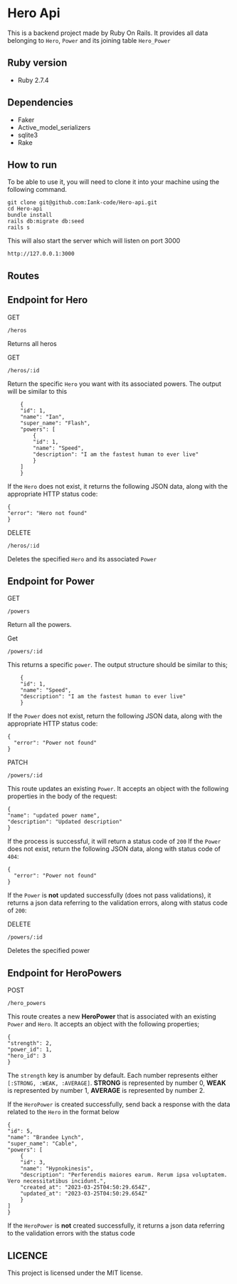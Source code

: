 # Hero Api

This is a backend project made by Ruby On Rails. It provides all data belonging to `Hero`, `Power` and its joining table `Hero_Power`

## Ruby version

- Ruby 2.7.4

## Dependencies

- Faker
- Active_model_serializers
- sqlite3
- Rake

## How to run

To be able to use it, you will need to clone it into your machine using the following command.

    git clone git@github.com:Iank-code/Hero-api.git
    cd Hero-api
    bundle install
    rails db:migrate db:seed
    rails s

This will also start the server which will listen on port 3000

```
http://127.0.0.1:3000
```

## Routes

## Endpoint for Hero

GET

    /heros

Returns all heros

GET

    /heros/:id

Return the specific `Hero` you want with its associated powers.
The output will be similar to this

        {
        "id": 1,
        "name": "Ian",
        "super_name": "Flash",
        "powers": [
            {
            "id": 1,
            "name": "Speed",
            "description": "I am the fastest human to ever live"
            }
        ]
        }

If the `Hero` does not exist, it returns the following JSON data, along with
the appropriate HTTP status code:

    {
    "error": "Hero not found"
    }

DELETE

    /heros/:id

Deletes the specified `Hero` and its associated `Power`

## Endpoint for Power

GET

    /powers

Return all the powers.

Get

    /powers/:id

This returns a specific `power`. The output structure should be similar to this;

        {
        "id": 1,
        "name": "Speed",
        "description": "I am the fastest human to ever live"
        }

If the `Power` does not exist, return the following JSON data, along with
the appropriate HTTP status code:

```
{
  "error": "Power not found"
}
```

PATCH

    /powers/:id

This route updates an existing `Power`. It accepts an object with
the following properties in the body of the request:

    {
    "name": "updated power name",
    "description": "Updated description"
    }

If the process is successful, it will return a status code of `200`
If the `Power` does not exist, return the following JSON data, along with status code of `404`:

```
{
  "error": "Power not found"
}
```

If the `Power` is **not** updated successfully (does not pass validations),
it returns a json data referring to the validation errors, along with status code of `200`:

DELETE

    /powers/:id

Deletes the specified power

## Endpoint for HeroPowers

POST

    /hero_powers

This route creates a new **HeroPower** that is associated with an
existing `Power` and `Hero`. It accepts an object with the following properties;

    {
    "strength": 2,
    "power_id": 1,
    "hero_id": 3
    }

The `strength` key is anumber by default. Each number represents either `[:STRONG, :WEAK, :AVERAGE]`. **STRONG** is represented by number 0, **WEAK** is represented by number 1, **AVERAGE** is represented by number 2.

If the `HeroPower` is created successfully, send back a response with the data
related to the `Hero` in the format below

    {
    "id": 5,
    "name": "Brandee Lynch",
    "super_name": "Cable",
    "powers": [
        {
        "id": 3,
        "name": "Hypnokinesis",
        "description": "Perferendis maiores earum. Rerum ipsa voluptatem. Vero necessitatibus incidunt.",
        "created_at": "2023-03-25T04:50:29.654Z",
        "updated_at": "2023-03-25T04:50:29.654Z"
        }
    ]
    }

If the `HeroPower` is **not** created successfully, it returns a json data referring to the validation errors with the status code

## LICENCE

This project is licensed under the MIT license.



